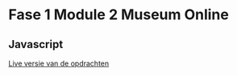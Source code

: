 # Fase 1 Module 2 Museum Online
## Javascript

[Live versie van de opdrachten](https://33278.hosts1.ma-cloud.nl/f1m2js/Web/Les1/)